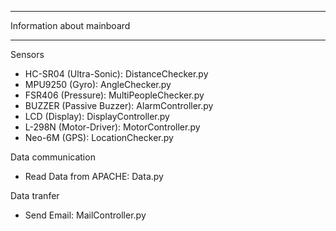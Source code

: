 ********************************************
Information about mainboard
********************************************

Sensors
 - HC-SR04 (Ultra-Sonic): DistanceChecker.py
 - MPU9250 (Gyro): AngleChecker.py
 - FSR406 (Pressure): MultiPeopleChecker.py
 - BUZZER (Passive Buzzer): AlarmController.py
 - LCD (Display): DisplayController.py
 - L-298N (Motor-Driver): MotorController.py
 - Neo-6M (GPS): LocationChecker.py

Data communication
 - Read Data from APACHE: Data.py

Data tranfer
 - Send Email: MailController.py
